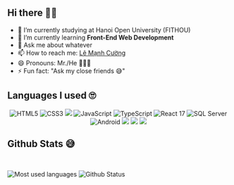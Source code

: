 ## Hi there 🥰😗

- 🔭 I’m currently studying at Hanoi Open University (FITHOU)
- 🌱 I’m currently learning <b>Front-End Web Development</b>
- 💬 Ask me about whatever
- 📫 How to reach me: <a href="https://lemanhjcuongdev.github.io/FAKE-CV/">Lê Mạnh Cường</a>
- 😄 Pronouns: Mr./He 🙆🏻‍♂️
- ⚡ Fun fact: "Ask my close friends 😅"

## Languages I used 🙄

<div align="center">
  <img src="https://img.icons8.com/dusk/64/000000/html-5.png" title="HTML5"/>
  <img src="https://img.icons8.com/dusk/64/000000/css3.png" title="CSS3"/>
  <img src="https://img.icons8.com/color/64/null/sass-avatar.png"/>
  <img src="https://img.icons8.com/dusk/64/000000/javascript.png" title="JavaScript"/>
  <img src="https://img.icons8.com/fluency/64/000000/typescript--v2.png" title="TypeScript"/>
  <img src="https://img.icons8.com/dusk/64/000000/react.png" title="React 17"/>
  <img src="https://img.icons8.com/dusk/64/000000/sql.png" title="SQL Server"/>
  <img src="https://img.icons8.com/dusk/64/000000/android-os.png" title="Android"/>
  <img src="https://img.icons8.com/dusk/64/000000/java-coffee-cup-logo.png"/>
  <img src="https://img.icons8.com/dusk/64/000000/c-plus-plus.png"/>
  <img src="https://img.icons8.com/dusk/64/000000/cs.png"/>
</div>

## Github Stats 😅

<br>

![Most used languages](https://github-readme-stats.vercel.app/api/top-langs/?username=lemanhjcuongdev&layout=compact&theme=light&langs_count=6)
![Github Status](https://github-readme-stats.vercel.app/api?username=lemanhjcuongdev&show_icons=true&theme=light)
